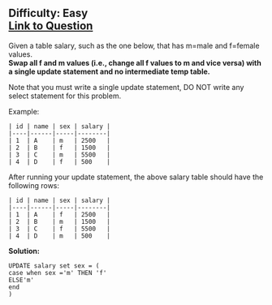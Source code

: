 Difficulty: Easy  
[Link to Question](https://leetcode.com/problems/swap-salary/)  
----------------------------------------------------

Given a table salary, such as the one below, that has m=male and f=female values.    
**Swap all f and m values (i.e., change all f values to m and vice versa) with a single update statement and no intermediate temp table.**

Note that you must write a single update statement, DO NOT write any select statement for this problem.

 

Example:
```
| id | name | sex | salary |
|----|------|-----|--------|
| 1  | A    | m   | 2500   |
| 2  | B    | f   | 1500   |
| 3  | C    | m   | 5500   |
| 4  | D    | f   | 500    |
```
After running your update statement, the above salary table should have the following rows:
```
| id | name | sex | salary |
|----|------|-----|--------|
| 1  | A    | f   | 2500   |
| 2  | B    | m   | 1500   |
| 3  | C    | f   | 5500   |
| 4  | D    | m   | 500    |
```

**Solution:**
```
UPDATE salary set sex = (
case when sex ='m' THEN 'f'
ELSE'm'
end
)
```
